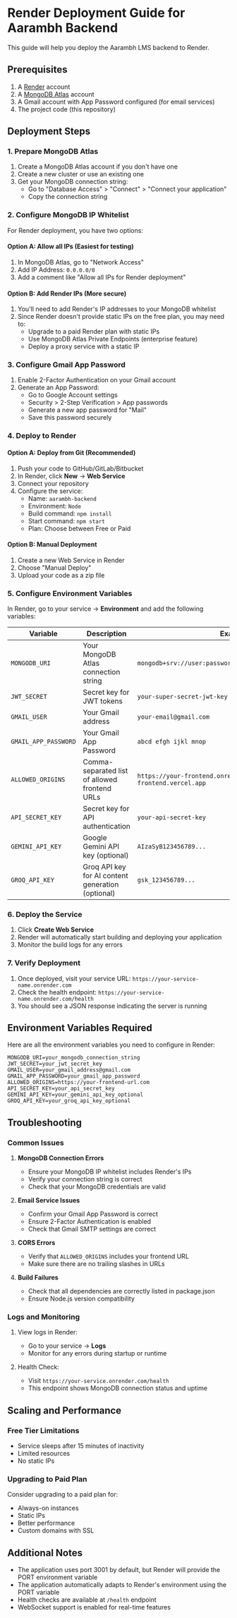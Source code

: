 # Render Deployment Guide for Aarambh Backend

This guide will help you deploy the Aarambh LMS backend to Render.

## Prerequisites

1. A [Render](https://render.com) account
2. A [MongoDB Atlas](https://www.mongodb.com/cloud/atlas) account
3. A Gmail account with App Password configured (for email services)
4. The project code (this repository)

## Deployment Steps

### 1. Prepare MongoDB Atlas

1. Create a MongoDB Atlas account if you don't have one
2. Create a new cluster or use an existing one
3. Get your MongoDB connection string:
   - Go to "Database Access" > "Connect" > "Connect your application"
   - Copy the connection string

### 2. Configure MongoDB IP Whitelist

For Render deployment, you have two options:

#### Option A: Allow all IPs (Easiest for testing)
1. In MongoDB Atlas, go to "Network Access"
2. Add IP Address: `0.0.0.0/0`
3. Add a comment like "Allow all IPs for Render deployment"

#### Option B: Add Render IPs (More secure)
1. You'll need to add Render's IP addresses to your MongoDB whitelist
2. Since Render doesn't provide static IPs on the free plan, you may need to:
   - Upgrade to a paid Render plan with static IPs
   - Use MongoDB Atlas Private Endpoints (enterprise feature)
   - Deploy a proxy service with a static IP

### 3. Configure Gmail App Password

1. Enable 2-Factor Authentication on your Gmail account
2. Generate an App Password:
   - Go to Google Account settings
   - Security > 2-Step Verification > App passwords
   - Generate a new app password for "Mail"
   - Save this password securely

### 4. Deploy to Render

#### Option A: Deploy from Git (Recommended)

1. Push your code to GitHub/GitLab/Bitbucket
2. In Render, click **New** → **Web Service**
3. Connect your repository
4. Configure the service:
   - Name: `aarambh-backend`
   - Environment: `Node`
   - Build command: `npm install`
   - Start command: `npm start`
   - Plan: Choose between Free or Paid

#### Option B: Manual Deployment

1. Create a new Web Service in Render
2. Choose "Manual Deploy"
3. Upload your code as a zip file

### 5. Configure Environment Variables

In Render, go to your service → **Environment** and add the following variables:

| Variable | Description | Example |
|----------|-------------|---------|
| `MONGODB_URI` | Your MongoDB Atlas connection string | `mongodb+srv://user:password@cluster.mongodb.net/dbname` |
| `JWT_SECRET` | Secret key for JWT tokens | `your-super-secret-jwt-key` |
| `GMAIL_USER` | Your Gmail address | `your-email@gmail.com` |
| `GMAIL_APP_PASSWORD` | Your Gmail App Password | `abcd efgh ijkl mnop` |
| `ALLOWED_ORIGINS` | Comma-separated list of allowed frontend URLs | `https://your-frontend.onrender.com,https://aarambh-frontend.vercel.app` |
| `API_SECRET_KEY` | Secret key for API authentication | `your-api-secret-key` |
| `GEMINI_API_KEY` | Google Gemini API key (optional) | `AIzaSyB123456789...` |
| `GROQ_API_KEY` | Groq API key for AI content generation (optional) | `gsk_123456789...` |

### 6. Deploy the Service

1. Click **Create Web Service**
2. Render will automatically start building and deploying your application
3. Monitor the build logs for any errors

### 7. Verify Deployment

1. Once deployed, visit your service URL: `https://your-service-name.onrender.com`
2. Check the health endpoint: `https://your-service-name.onrender.com/health`
3. You should see a JSON response indicating the server is running

## Environment Variables Required

Here are all the environment variables you need to configure in Render:

```
MONGODB_URI=your_mongodb_connection_string
JWT_SECRET=your_jwt_secret_key
GMAIL_USER=your_gmail_address@gmail.com
GMAIL_APP_PASSWORD=your_gmail_app_password
ALLOWED_ORIGINS=https://your-frontend-url.com
API_SECRET_KEY=your_api_secret_key
GEMINI_API_KEY=your_gemini_api_key_optional
GROQ_API_KEY=your_groq_api_key_optional
```

## Troubleshooting

### Common Issues

1. **MongoDB Connection Errors**
   - Ensure your MongoDB IP whitelist includes Render's IPs
   - Verify your connection string is correct
   - Check that your MongoDB credentials are valid

2. **Email Service Issues**
   - Confirm your Gmail App Password is correct
   - Ensure 2-Factor Authentication is enabled
   - Check that Gmail SMTP settings are correct

3. **CORS Errors**
   - Verify that `ALLOWED_ORIGINS` includes your frontend URL
   - Make sure there are no trailing slashes in URLs

4. **Build Failures**
   - Check that all dependencies are correctly listed in package.json
   - Ensure Node.js version compatibility

### Logs and Monitoring

1. View logs in Render:
   - Go to your service → **Logs**
   - Monitor for any errors during startup or runtime

2. Health Check:
   - Visit `https://your-service.onrender.com/health`
   - This endpoint shows MongoDB connection status and uptime

## Scaling and Performance

### Free Tier Limitations

- Service sleeps after 15 minutes of inactivity
- Limited resources
- No static IPs

### Upgrading to Paid Plan

Consider upgrading to a paid plan for:
- Always-on instances
- Static IPs
- Better performance
- Custom domains with SSL

## Additional Notes

- The application uses port 3001 by default, but Render will provide the PORT environment variable
- The application automatically adapts to Render's environment using the PORT variable
- Health checks are available at `/health` endpoint
- WebSocket support is enabled for real-time features